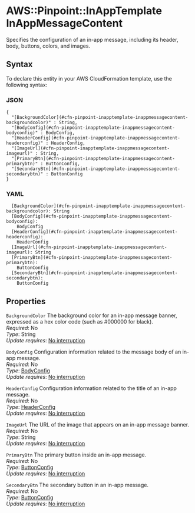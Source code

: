 # AWS::Pinpoint::InAppTemplate InAppMessageContent<a name="aws-properties-pinpoint-inapptemplate-inappmessagecontent"></a>

Specifies the configuration of an in\-app message, including its header, body, buttons, colors, and images\.

## Syntax<a name="aws-properties-pinpoint-inapptemplate-inappmessagecontent-syntax"></a>

To declare this entity in your AWS CloudFormation template, use the following syntax:

### JSON<a name="aws-properties-pinpoint-inapptemplate-inappmessagecontent-syntax.json"></a>

```
{
  "[BackgroundColor](#cfn-pinpoint-inapptemplate-inappmessagecontent-backgroundcolor)" : String,
  "[BodyConfig](#cfn-pinpoint-inapptemplate-inappmessagecontent-bodyconfig)" : BodyConfig,
  "[HeaderConfig](#cfn-pinpoint-inapptemplate-inappmessagecontent-headerconfig)" : HeaderConfig,
  "[ImageUrl](#cfn-pinpoint-inapptemplate-inappmessagecontent-imageurl)" : String,
  "[PrimaryBtn](#cfn-pinpoint-inapptemplate-inappmessagecontent-primarybtn)" : ButtonConfig,
  "[SecondaryBtn](#cfn-pinpoint-inapptemplate-inappmessagecontent-secondarybtn)" : ButtonConfig
}
```

### YAML<a name="aws-properties-pinpoint-inapptemplate-inappmessagecontent-syntax.yaml"></a>

```
  [BackgroundColor](#cfn-pinpoint-inapptemplate-inappmessagecontent-backgroundcolor): String
  [BodyConfig](#cfn-pinpoint-inapptemplate-inappmessagecontent-bodyconfig): 
    BodyConfig
  [HeaderConfig](#cfn-pinpoint-inapptemplate-inappmessagecontent-headerconfig): 
    HeaderConfig
  [ImageUrl](#cfn-pinpoint-inapptemplate-inappmessagecontent-imageurl): String
  [PrimaryBtn](#cfn-pinpoint-inapptemplate-inappmessagecontent-primarybtn): 
    ButtonConfig
  [SecondaryBtn](#cfn-pinpoint-inapptemplate-inappmessagecontent-secondarybtn): 
    ButtonConfig
```

## Properties<a name="aws-properties-pinpoint-inapptemplate-inappmessagecontent-properties"></a>

`BackgroundColor`  <a name="cfn-pinpoint-inapptemplate-inappmessagecontent-backgroundcolor"></a>
The background color for an in\-app message banner, expressed as a hex color code \(such as \#000000 for black\)\.  
*Required*: No  
*Type*: String  
*Update requires*: [No interruption](https://docs.aws.amazon.com/AWSCloudFormation/latest/UserGuide/using-cfn-updating-stacks-update-behaviors.html#update-no-interrupt)

`BodyConfig`  <a name="cfn-pinpoint-inapptemplate-inappmessagecontent-bodyconfig"></a>
Configuration information related to the message body of an in\-app message\.  
*Required*: No  
*Type*: [BodyConfig](aws-properties-pinpoint-inapptemplate-bodyconfig.md)  
*Update requires*: [No interruption](https://docs.aws.amazon.com/AWSCloudFormation/latest/UserGuide/using-cfn-updating-stacks-update-behaviors.html#update-no-interrupt)

`HeaderConfig`  <a name="cfn-pinpoint-inapptemplate-inappmessagecontent-headerconfig"></a>
Configuration information related to the title of an in\-app message\.  
*Required*: No  
*Type*: [HeaderConfig](aws-properties-pinpoint-inapptemplate-headerconfig.md)  
*Update requires*: [No interruption](https://docs.aws.amazon.com/AWSCloudFormation/latest/UserGuide/using-cfn-updating-stacks-update-behaviors.html#update-no-interrupt)

`ImageUrl`  <a name="cfn-pinpoint-inapptemplate-inappmessagecontent-imageurl"></a>
The URL of the image that appears on an in\-app message banner\.  
*Required*: No  
*Type*: String  
*Update requires*: [No interruption](https://docs.aws.amazon.com/AWSCloudFormation/latest/UserGuide/using-cfn-updating-stacks-update-behaviors.html#update-no-interrupt)

`PrimaryBtn`  <a name="cfn-pinpoint-inapptemplate-inappmessagecontent-primarybtn"></a>
The primary button inside an in\-app message\.  
*Required*: No  
*Type*: [ButtonConfig](aws-properties-pinpoint-inapptemplate-buttonconfig.md)  
*Update requires*: [No interruption](https://docs.aws.amazon.com/AWSCloudFormation/latest/UserGuide/using-cfn-updating-stacks-update-behaviors.html#update-no-interrupt)

`SecondaryBtn`  <a name="cfn-pinpoint-inapptemplate-inappmessagecontent-secondarybtn"></a>
The secondary button in an in\-app message\.  
*Required*: No  
*Type*: [ButtonConfig](aws-properties-pinpoint-inapptemplate-buttonconfig.md)  
*Update requires*: [No interruption](https://docs.aws.amazon.com/AWSCloudFormation/latest/UserGuide/using-cfn-updating-stacks-update-behaviors.html#update-no-interrupt)